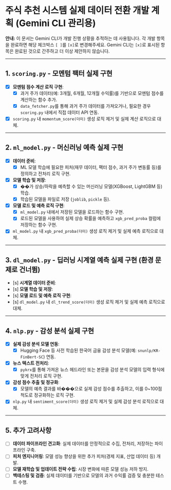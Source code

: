 # 주식 추천 시스템 실제 데이터 전환 개발 계획 (Gemini CLI 관리용)

**안내:** 이 문서는 Gemini CLI가 개발 진행 상황을 추적하는 데 사용됩니다. 각 개발 항목을 완료하면 해당 체크박스 `[ ]`를 `[x]`로 변경해주세요. Gemini CLI는 `[x]`로 표시된 항목은 완료된 것으로 간주하고 더 이상 제안하지 않습니다.

---

## 1. `scoring.py` - 모멘텀 팩터 실제 구현

- [x] **모멘텀 점수 계산 로직 구현**:
    - [x] 과거 주가 데이터(예: 3개월, 6개월, 12개월 수익률)를 기반으로 모멘텀 점수를 계산하는 함수 추가.
    - [x] `data_fetcher.py`를 통해 과거 주가 데이터를 가져오거나, 필요한 경우 `scoring.py` 내에서 직접 데이터 API 연동.
- [x] `scoring.py` 내 `momentum_score(더미)` 생성 로직 제거 및 실제 계산 로직으로 대체.

---

## 2. `ml_model.py` - 머신러닝 예측 실제 구현

- [x] **데이터 준비**:
    - [x] ML 모델 학습에 필요한 피처(재무 데이터, 팩터 점수, 과거 주가 변동률 등)를 정의하고 전처리 로직 구현.
- [x] **모델 학습 및 저장**:
    - [x] ��가 상승/하락을 예측할 수 있는 머신러닝 모델(XGBoost, LightGBM 등) 학습.
    - [x] 학습된 모델을 파일로 저장 (`joblib`, `pickle` 등).
- [x] **모델 로드 및 예측 로직 구현**:
    - [x] `ml_model.py` 내에서 저장된 모델을 로드하는 함수 구현.
    - [x] 로드된 모델을 사용하여 실제 상승 확률을 예측하고 `xgb_pred_proba` 컬럼에 저장하는 함수 구현.
- [x] `ml_model.py` 내 `xgb_pred_proba(더미)` 생성 로직 제거 및 실제 예측 로직으로 대체.

---

## 3. `dl_model.py` - 딥러닝 시계열 예측 실제 구현 (환경 문제로 건너뜀)

- [s] **시계열 데이터 준비**:
- [s] **모델 학습 및 저장**:
- [s] **모델 로드 및 예측 로직 구현**:
- [s] `dl_model.py` 내 `dl_trend_score(더미)` 생성 로직 제거 및 실제 예측 로직으로 대체.

---

## 4. `nlp.py` - 감성 분석 실제 구현

- [x] **실제 감성 분석 모델 연동**:
    - [x] Hugging Face 등 사전 학습된 한국어 금융 감성 분석 모델(예: `snunlp/KR-FinBert-SC`) 연동.
- [x] **뉴스 텍스트 전처리**:
    - [x] `pykrx`를 통해 가져온 뉴스 헤드라인 또는 본문을 감성 분석 모델의 입력 형식에 맞게 전처리 로직 구현.
- [x] **감성 점수 추출 및 정규화**:
    - [x] 모델의 예측 결과를 바���으로 실제 감성 점수를 추출하고, 이를 0~100점 척도로 정규화하는 로직 구현.
- [x] `nlp.py` 내 `sentiment_score(더미)` 생성 로직 제거 및 실제 감성 분석 로직으로 대체.

---

## 5. 추가 고려사항

- [ ] **데이터 파이프라인 견고화**: 실제 데이터를 안정적으로 수집, 전처리, 저장하는 파이프라인 구축.
- [ ] **피처 엔지니어링**: 모델 성능 향상을 위한 추가 피처(경제 지표, 산업 데이터 등) 개발.
- [ ] **모델 재학습 및 업데이트 전략 수립**: 시장 변화에 따른 모델 성능 저하 방지.
- [ ] **백테스팅 및 검증**: 실제 데이터를 기반으로 모델의 과거 수익률 검증 및 충분한 테스트 수행.